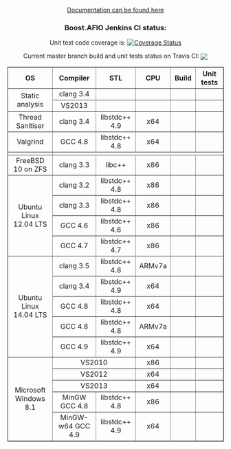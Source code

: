 <p align="center">
<a href="http://boostgsoc13.github.io/boost.afio/">Documentation can be found here</a>
</p>
<h3 align="center">
Boost.AFIO Jenkins CI status:
</h3>
<p align="center">Unit test code coverage is: <a href='https://coveralls.io/r/BoostGSoC13/boost.afio'><img src='https://coveralls.io/repos/BoostGSoC13/boost.afio/badge.png' alt='Coverage Status' /></a></p>
<p align="center">Current master branch build and unit tests status on Travis CI: <a href="https://travis-ci.org/BoostGSoC13/boost.afio"><img valign="middle" src="https://travis-ci.org/BoostGSoC13/boost.afio.png?branch=master"/></a></p>

<center>
<table border="1" cellpadding="2">
<tr><th>OS</th><th>Compiler</th><th>STL</th><th>CPU</th><th>Build</th><th>Unit tests</th></tr>

<!-- static analysis clang -->
<tr align="center"><td rowspan="2">Static analysis</td><td>clang 3.4</td><td></td><td></td><td>
<div style="position:relative; width:42px; overflow:hidden;"><a href='https://ci.nedprod.com/job/Boost.AFIO%20Static%20Analysis%20clang/'><img src='https://ci.nedprod.com/buildStatus/icon?job=Boost.AFIO%20Static%20Analysis%20clang' style="margin-left:-58px;" /></a></div></td><td></td>
</tr>

<!-- static analysis MSVC -->
<tr align="center"><td>VS2013</td><td></td><td></td><td>
<div style="position:relative; width:42px; overflow:hidden;"><a href='https://ci.nedprod.com/job/Boost.AFIO%20Static%20Analysis%20MSVC/'><img src='https://ci.nedprod.com/buildStatus/icon?job=Boost.AFIO%20Static%20Analysis%20MSVC' style="margin-left:-58px;" /></a></div></td><td></td>
</tr>

<!-- sanitiser -->
<tr align="center"><td>Thread Sanitiser</td><td>clang 3.4</td><td>libstdc++ 4.9</td><td>x64</td><td></td><td>
<div style="position:relative; width:42px; overflow:hidden;"><a href='https://ci.nedprod.com/job/Boost.AFIO%20Sanitise%20Linux%20clang%203.4/'><img src='https://ci.nedprod.com/buildStatus/icon?job=Boost.AFIO%20Sanitise%20Linux%20clang%203.4' style="margin-left:-58px;" /></a></div></td>
</tr>

<!-- valgrind -->
<tr align="center"><td>Valgrind</td><td>GCC 4.8</td><td>libstdc++ 4.8</td><td>x64</td><td></td><td>
<div style="position:relative; width:42px; overflow:hidden;"><a href='https://ci.nedprod.com/job/Boost.AFIO%20Valgrind%20Linux%20GCC%204.8/'><img src='https://ci.nedprod.com/buildStatus/icon?job=Boost.AFIO%20Valgrind%20Linux%20GCC%204.8' style="margin-left:-58px;" /></a></div></td>
</tr>

<!-- sep -->
<tr><td></td></tr>

<!-- clang 3.3 x86 -->
<tr align="center"><td>FreeBSD 10 on ZFS</td><td>clang 3.3</td><td>libc++</td><td>x86</td><td><div style="position:relative; width:42px; overflow:hidden;"><a href='https://ci.nedprod.com/job/Boost.AFIO%20Build%20POSIX_FreeBSD_clang%203.3'><img src='https://ci.nedprod.com/job/Boost.AFIO%20Build%20POSIX_FreeBSD_clang%203.3/badge/icon' style="margin-left:-58px;" /></a></div></td><td><div style="position:relative; width:42px; overflow:hidden;"><a href='https://ci.nedprod.com/job/Boost.AFIO%20Test%20POSIX_FreeBSD_clang%203.3'><img src='https://ci.nedprod.com/job/Boost.AFIO%20Test%20POSIX_FreeBSD_clang%203.3/badge/icon' style="margin-left:-58px;" /></a></div></td>
</tr>

<!-- clang 3.2 x86 -->
<tr align="center"><td rowspan="4">Ubuntu Linux 12.04 LTS</td><td>clang 3.2</td><td>libstdc++ 4.8</td><td>x86</td><td><div style="position:relative; width:42px; overflow:hidden;"><a href='https://ci.nedprod.com/job/Boost.AFIO%20Build%20POSIX_Linux32_clang%203.2'><img src='https://ci.nedprod.com/job/Boost.AFIO%20Build%20POSIX_Linux32_clang%203.2/badge/icon' style="margin-left:-58px;" /></a></div></td><td><div style="position:relative; width:42px; overflow:hidden;"><a href='https://ci.nedprod.com/job/Boost.AFIO%20Test%20POSIX_Linux32_clang%203.2'><img src='https://ci.nedprod.com/job/Boost.AFIO%20Test%20POSIX_Linux32_clang%203.2/badge/icon' style="margin-left:-58px;" /></a></div></td>
</tr>

<!-- clang 3.3 x86 -->
<tr align="center"><td>clang 3.3</td><td>libstdc++ 4.8</td><td>x86</td><td><div style="position:relative; width:42px; overflow:hidden;"><a href='https://ci.nedprod.com/job/Boost.AFIO%20Build%20POSIX_Linux32_clang%203.3'><img src='https://ci.nedprod.com/job/Boost.AFIO%20Build%20POSIX_Linux32_clang%203.3/badge/icon' style="margin-left:-58px;" /></a></div></td><td><div style="position:relative; width:42px; overflow:hidden;"><a href='https://ci.nedprod.com/job/Boost.AFIO%20Test%20POSIX_Linux32_clang%203.3'><img src='https://ci.nedprod.com/job/Boost.AFIO%20Test%20POSIX_Linux32_clang%203.3/badge/icon' style="margin-left:-58px;" /></a></div></td>
</tr>

<!-- GCC 4.6 x86 -->
<tr align="center"><td>GCC 4.6</td><td>libstdc++ 4.6</td><td>x86</td><td><div style="position:relative; width:42px; overflow:hidden;"><a href='https://ci.nedprod.com/job/Boost.AFIO%20Build%20POSIX_Linux32_GCC%204.6'><img src='https://ci.nedprod.com/job/Boost.AFIO%20Build%20POSIX_Linux32_GCC%204.6/badge/icon' style="margin-left:-58px;" /></a></div></td><td><div style="position:relative; width:42px; overflow:hidden;"><a href='https://ci.nedprod.com/job/Boost.AFIO%20Test%20POSIX_Linux32_GCC%204.6'><img src='https://ci.nedprod.com/job/Boost.AFIO%20Test%20POSIX_Linux32_GCC%204.6/badge/icon' style="margin-left:-58px;" /></a></div></td>
</tr>

<!-- GCC 4.7 x86 -->
<tr align="center"><td>GCC 4.7</td><td>libstdc++ 4.7</td><td>x86</td><td><div style="position:relative; width:42px; overflow:hidden;"><a href='https://ci.nedprod.com/job/Boost.AFIO%20Build%20POSIX_Linux32_GCC%204.7'><img src='https://ci.nedprod.com/job/Boost.AFIO%20Build%20POSIX_Linux32_GCC%204.7/badge/icon' style="margin-left:-58px;" /></a></div></td><td><div style="position:relative; width:42px; overflow:hidden;"><a href='https://ci.nedprod.com/job/Boost.AFIO%20Test%20POSIX_Linux32_GCC%204.7'><img src='https://ci.nedprod.com/job/Boost.AFIO%20Test%20POSIX_Linux32_GCC%204.7/badge/icon' style="margin-left:-58px;" /></a></div></td>
</tr>



<!-- clang 3.5 ARMv7a -->
<tr align="center"><td rowspan="5">Ubuntu Linux 14.04 LTS</td><td>clang 3.5</td><td>libstdc++ 4.8</td><td>ARMv7a</td><td><div style="position:relative; width:42px; overflow:hidden;"><a href='https://ci.nedprod.com/job/Boost.AFIO%20Build%20POSIX_ARM_clang%203.4'><img src='https://ci.nedprod.com/job/Boost.AFIO%20Build%20POSIX_ARM_clang%203.4/badge/icon' style="margin-left:-58px;" /></a></div></td><td><div style="position:relative; width:42px; overflow:hidden;"><a href='https://ci.nedprod.com/job/Boost.AFIO%20Test%20POSIX_ARM_clang%203.4'><img src='https://ci.nedprod.com/job/Boost.AFIO%20Test%20POSIX_ARM_clang%203.4/badge/icon' style="margin-left:-58px;" /></a></div></td>
</tr>

<!-- clang 3.4 x64 -->
<tr align="center"><td>clang 3.4</td><td>libstdc++ 4.9</td><td>x64</td><td><div style="position:relative; width:42px; overflow:hidden;"><a href='https://ci.nedprod.com/job/Boost.AFIO%20Build%20POSIX_Linux64_clang%203.4'><img src='https://ci.nedprod.com/job/Boost.AFIO%20Build%20POSIX_Linux64_clang%203.4/badge/icon' style="margin-left:-58px;" /></a></div></td><td><div style="position:relative; width:42px; overflow:hidden;"><a href='https://ci.nedprod.com/job/Boost.AFIO%20Test%20POSIX_Linux64_clang%203.4'><img src='https://ci.nedprod.com/job/Boost.AFIO%20Test%20POSIX_Linux64_clang%203.4/badge/icon' style="margin-left:-58px;" /></a></div></td>
</tr>

<!-- GCC 4.8 x64 -->
<tr align="center"><td>GCC 4.8</td><td>libstdc++ 4.8</td><td>x64</td><td><div style="position:relative; width:42px; overflow:hidden;"><a href='https://ci.nedprod.com/job/Boost.AFIO%20Build%20POSIX_Linux64_GCC%204.8'><img src='https://ci.nedprod.com/job/Boost.AFIO%20Build%20POSIX_Linux64_GCC%204.8/badge/icon' style="margin-left:-58px;" /></a></div></td><td><div style="position:relative; width:42px; overflow:hidden;"><a href='https://ci.nedprod.com/job/Boost.AFIO%20Test%20POSIX_Linux64_GCC%204.8'><img src='https://ci.nedprod.com/job/Boost.AFIO%20Test%20POSIX_Linux64_GCC%204.8/badge/icon' style="margin-left:-58px;" /></a></div></td>
</tr>

<!-- GCC 4.8 x64 -->
<tr align="center"><td>GCC 4.8</td><td>libstdc++ 4.8</td><td>ARMv7a</td><td><div style="position:relative; width:42px; overflow:hidden;"><a href='https://ci.nedprod.com/job/Boost.AFIO%20Build%20POSIX_ARM_GCC%204.8'><img src='https://ci.nedprod.com/job/Boost.AFIO%20Build%20POSIX_ARM_GCC%204.8/badge/icon' style="margin-left:-58px;" /></a></div></td><td><div style="position:relative; width:42px; overflow:hidden;"><a href='https://ci.nedprod.com/job/Boost.AFIO%20Test%20POSIX_ARM_GCC%204.8'><img src='https://ci.nedprod.com/job/Boost.AFIO%20Test%20POSIX_ARM_GCC%204.8/badge/icon' style="margin-left:-58px;" /></a></div></td>
</tr>

<!-- GCC 4.9 x64 -->
<tr align="center"><td>GCC 4.9</td><td>libstdc++ 4.9</td><td>x64</td><td><div style="position:relative; width:42px; overflow:hidden;"><a href='https://ci.nedprod.com/job/Boost.AFIO%20Build%20POSIX_Linux64_GCC%204.9'><img src='https://ci.nedprod.com/job/Boost.AFIO%20Build%20POSIX_Linux64_GCC%204.9/badge/icon' style="margin-left:-58px;" /></a></div></td><td><div style="position:relative; width:42px; overflow:hidden;"><a href='https://ci.nedprod.com/job/Boost.AFIO%20Test%20POSIX_Linux64_GCC%204.9'><img src='https://ci.nedprod.com/job/Boost.AFIO%20Test%20POSIX_Linux64_GCC%204.9/badge/icon' style="margin-left:-58px;" /></a></div></td>
</tr>



<!-- VS2010 -->
<tr align="center"><td rowspan="5">Microsoft Windows 8.1</td><td colspan="2">VS2010</td><td>x86</td><td><div style="position:relative; width:42px; overflow:hidden;"><a href='https://ci.nedprod.com/job/Boost.AFIO%20Build%20NT_Win64_VS2010'><img src='https://ci.nedprod.com/job/Boost.AFIO%20Build%20NT_Win64_VS2010/badge/icon' style="margin-left:-58px;" /></a></div></td><td><div style="position:relative; width:42px; overflow:hidden;"><a href='https://ci.nedprod.com/job/Boost.AFIO%20Test%20NT_Win64_VS2010'><img src='https://ci.nedprod.com/job/Boost.AFIO%20Test%20NT_Win64_VS2010/badge/icon' style="margin-left:-58px;" /></a></div></td>
</tr>

<!-- VS2012 -->
<tr align="center"><td colspan="2">VS2012</td><td>x64</td><td><div style="position:relative; width:42px; overflow:hidden;"><a href='https://ci.nedprod.com/job/Boost.AFIO%20Build%20NT_Win64_VS2012'><img src='https://ci.nedprod.com/job/Boost.AFIO%20Build%20NT_Win64_VS2012/badge/icon' style="margin-left:-58px;" /></a></div></td><td><div style="position:relative; width:42px; overflow:hidden;"><a href='https://ci.nedprod.com/job/Boost.AFIO%20Test%20NT_Win64_VS2012'><img src='https://ci.nedprod.com/job/Boost.AFIO%20Test%20NT_Win64_VS2012/badge/icon' style="margin-left:-58px;" /></a></div></td>
</tr>

<!-- VS2013 -->
<tr align="center"><td colspan="2">VS2013</td><td>x64</td><td><div style="position:relative; width:42px; overflow:hidden;"><a href='https://ci.nedprod.com/job/Boost.AFIO%20Build%20NT_Win64_VS2013'><img src='https://ci.nedprod.com/job/Boost.AFIO%20Build%20NT_Win64_VS2013/badge/icon' style="margin-left:-58px;" /></a></div></td><td><div style="position:relative; width:42px; overflow:hidden;"><a href='https://ci.nedprod.com/job/Boost.AFIO%20Test%20NT_Win64_VS2013'><img src='https://ci.nedprod.com/job/Boost.AFIO%20Test%20NT_Win64_VS2013/badge/icon' style="margin-left:-58px;" /></a></div></td>
</tr>

<!-- MinGW -->
<tr align="center"><td>MinGW GCC 4.8</td><td>libstdc++ 4.8</td><td>x86</td><td><div style="position:relative; width:42px; overflow:hidden;"><a href='https://ci.nedprod.com/job/Boost.AFIO%20Build%20NT_Win64_Mingw32'><img src='https://ci.nedprod.com/job/Boost.AFIO%20Build%20NT_Win64_Mingw32/badge/icon' style="margin-left:-58px;" /></a></div></td><td><div style="position:relative; width:42px; overflow:hidden;"><a href='https://ci.nedprod.com/job/Boost.AFIO%20Test%20NT_Win64_Mingw32'><img src='https://ci.nedprod.com/job/Boost.AFIO%20Test%20NT_Win64_Mingw32/badge/icon' style="margin-left:-58px;" /></a></div></td>
</tr>

<!-- MinGW64 -->
<tr align="center"><td>MinGW-w64 GCC 4.9</td><td>libstdc++ 4.9</td><td>x64</td><td><div style="position:relative; width:42px; overflow:hidden;"><a href='https://ci.nedprod.com/job/Boost.AFIO%20Build%20NT_Win64_Mingw64'><img src='https://ci.nedprod.com/job/Boost.AFIO%20Build%20NT_Win64_Mingw64/badge/icon' style="margin-left:-58px;" /></a></div></td><td><div style="position:relative; width:42px; overflow:hidden;"><a href='https://ci.nedprod.com/job/Boost.AFIO%20Test%20NT_Win64_Mingw64'><img src='https://ci.nedprod.com/job/Boost.AFIO%20Test%20NT_Win64_Mingw64/badge/icon' style="margin-left:-58px;" /></a></div></td>
</tr>
</table>

</center>

